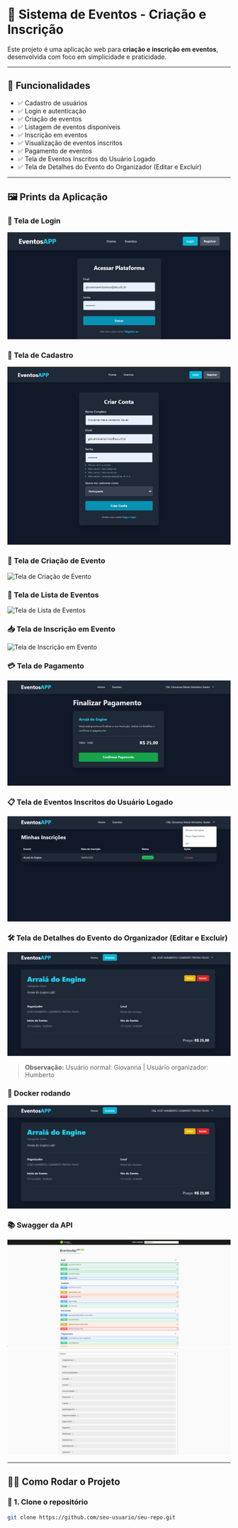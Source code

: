 # 📅 Sistema de Eventos - Criação e Inscrição

Este projeto é uma aplicação web para **criação e inscrição em eventos**, desenvolvida com foco em simplicidade e praticidade.

---

## 🚀 Funcionalidades

- ✅ Cadastro de usuários  
- ✅ Login e autenticação  
- ✅ Criação de eventos  
- ✅ Listagem de eventos disponíveis  
- ✅ Inscrição em eventos  
- ✅ Visualização de eventos inscritos  
- ✅ Pagamento de eventos
- ✅ Tela de Eventos Inscritos do Usuário Logado
- ✅ Tela de Detalhes do Evento do Organizador (Editar e Excluir)

---

## 🖼️ Prints da Aplicação

### 🔐 Tela de Login
![Tela de Login](./Login.png)

### 📝 Tela de Cadastro
![Tela de Cadastro](./Register.png)

### 🎉 Tela de Criação de Evento
![Tela de Criação de Evento](./CriaçaoEvento.png)

### 📃 Tela de Lista de Eventos
![Tela de Lista de Eventos](./ListaEventos.png)

### 📥 Tela de Inscrição em Evento
![Tela de Inscrição em Evento](./InscricaoEvento.png)

### 💳 Tela de Pagamento
![Tela de Pagamento](./Pagamento.png)

### 📋 Tela de Eventos Inscritos do Usuário Logado
![Tela de Eventos Inscritos](./ListaInscricoes.png)

### 🛠️ Tela de Detalhes do Evento do Organizador (Editar e Excluir)
![Tela de Detalhes do Evento](./DetalhesEvento.png)

> **Observação:** Usuário normal: Giovanna | Usuário organizador: Humberto

### 🐳 Docker rodando
![Docker rodando](./DetalhesEvento.png)

### 📚 Swagger da API
![Swagger 1](./Swagger1.png)  
![Swagger 2](./Swagger2.png)

---

## 🧑‍💻 Como Rodar o Projeto

### 🔹 1. Clone o repositório
```bash
git clone https://github.com/seu-usuario/seu-repo.git
